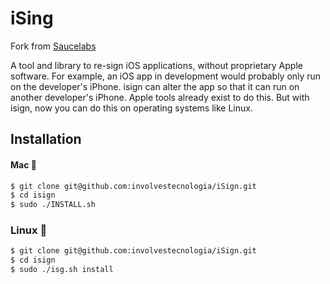 # iSing

Fork from [Saucelabs](https://github.com/saucelabs/isign/)


A tool and library to re-sign iOS applications, without proprietary Apple software.
For example, an iOS app in development would probably only run on the developer's iPhone. isign can alter the app so that it can run on another developer's iPhone.
Apple tools already exist to do this. But with isign, now you can do this on operating systems like Linux.



## Installation

#### Mac 🍎
```sh
$ git clone git@github.com:involvestecnologia/iSign.git
$ cd isign
$ sudo ./INSTALL.sh
```

### Linux 🐧
```sh
$ git clone git@github.com:involvestecnologia/iSign.git
$ cd isign
$ sudo ./isg.sh install
```